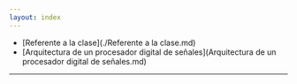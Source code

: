 ```yaml
---
layout: index
---
```


* [Referente a la clase](./Referente a la clase.md)
* [Arquitectura de un procesador digital de señales](Arquitectura de un procesador digital de señales.md)

---------------------------------------
